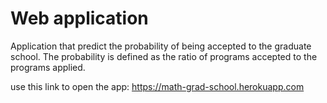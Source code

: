 # Web application
 Application that predict the probability of being accepted to the graduate school. The probability is defined as the ratio of programs accepted to the programs applied.
 
use this link to open the app: https://math-grad-school.herokuapp.com
